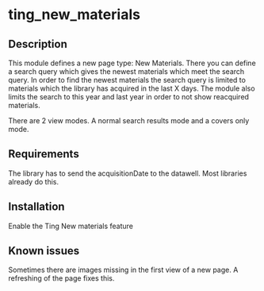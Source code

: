 ting_new_materials
==================

Description
-----------
This module defines a new page type: New Materials. There you can define a search query which gives the newest materials which meet the search query.
In order to find the newest materials the search query is limited to materials which the library has acquired in the last X days.
The module also limits the search to this year and last year in order to not show reacquired materials.

There are 2 view modes. A normal search results mode and a covers only mode.

Requirements
------------

The library has to send the acquisitionDate to the datawell. Most libraries already do this.

Installation
-----------

Enable the Ting New materials feature


Known issues
-------------
Sometimes there are images missing in the first view of a new page. A refreshing of the page fixes this.